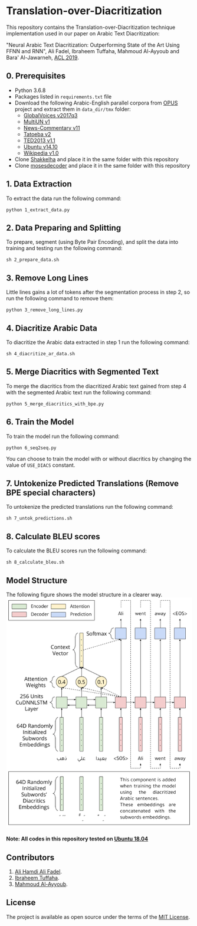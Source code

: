 # Translation-over-Diacritization

This repository contains the Translation-over-Diacritization technique implementation used in our paper on Arabic Text Diacritization:

"Neural Arabic Text Diacritization: Outperforming State of the Art Using FFNN and RNN", Ali Fadel, Ibraheem Tuffaha, Mahmoud Al-Ayyoub and Bara' Al-Jawarneh, [ACL 2019](http://www.acl2019.org).

## 0. Prerequisites
- Python 3.6.8
- Packages listed in `requirements.txt` file
- Download the following Arabic-English parallel corpora from [OPUS](http://opus.nlpl.eu) project and extract them in `data_dir/tmx` folder:
  - [GlobalVoices v2017q3](https://object.pouta.csc.fi/OPUS-GlobalVoices/v2017q3/tmx/ar-en.tmx.gz)
  - [MultiUN v1](https://object.pouta.csc.fi/OPUS-MultiUN/v1/tmx/ar-en.tmx.gz)
  - [News-Commentary v11](https://object.pouta.csc.fi/OPUS-News-Commentary/v11/tmx/ar-en.tmx.gz)
  - [Tatoeba v2](https://object.pouta.csc.fi/OPUS-Tatoeba/v2/tmx/ar-en.tmx.gz)
  - [TED2013 v1.1](https://object.pouta.csc.fi/OPUS-TED2013/v1.1/tmx/ar-en.tmx.gz)
  - [Ubuntu v14.10](https://object.pouta.csc.fi/OPUS-Ubuntu/v14.10/tmx/ar-en.tmx.gz)
  - [Wikipedia v1.0](https://object.pouta.csc.fi/OPUS-Wikipedia/v1.0/tmx/ar-en.tmx.gz)
- Clone [Shakkelha](https://github.com/AliOsm/shakkelha) and place it in the same folder with this repository
- Clone [mosesdecoder](https://github.com/moses-smt/mosesdecoder) and place it in the same folder with this repository

## 1. Data Extraction
To extract the data run the following command:
```
python 1_extract_data.py
```

## 2. Data Preparing and Splitting
To prepare, segment (using Byte Pair Encoding), and split the data into training and testing run the following command:
```
sh 2_prepare_data.sh
```

## 3. Remove Long Lines
Little lines gains a lot of tokens after the segmentation process in step 2, so run the following command to remove them:
```
python 3_remove_long_lines.py
```

## 4. Diacritize Arabic Data
To diacritize the Arabic data extracted in step 1 run the following command:
```
sh 4_diacritize_ar_data.sh
```

## 5. Merge Diacritics with Segmented Text
To merge the diacritics from the diacritized Arabic text gained from step 4 with the segmented Arabic text run the following command:
```
python 5_merge_diacritics_with_bpe.py
```

## 6. Train the Model
To train the model run the following command:
```
python 6_seq2seq.py
```
You can choose to train the model with or without diacritics by changing the value of `USE_DIACS` constant.

## 7. Untokenize Predicted Translations (Remove BPE special characters)
To untokenize the predicted translations run the following command:
```
sh 7_untok_predictions.sh
```

## 8. Calculate BLEU scores
To calculate the BLEU scores run the following command:
```
sh 8_calculate_bleu.sh
```

## Model Structure

The following figure shows the model structure in a clearer way.
![model-structure](model_representation.png)

#### Note: All codes in this repository tested on [Ubuntu 18.04](http://releases.ubuntu.com/18.04)

## Contributors
1. [Ali Hamdi Ali Fadel](https://github.com/AliOsm).<br/>
2. [Ibraheem Tuffaha](https://github.com/IbraheemTuffaha).<br/>
3. [Mahmoud Al-Ayyoub](https://github.com/malayyoub).<br/>

## License
The project is available as open source under the terms of the [MIT License](https://opensource.org/licenses/MIT).
